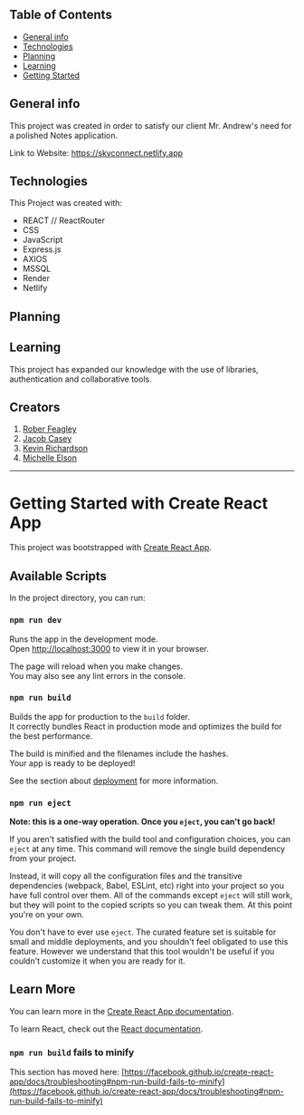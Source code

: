 ## Table of Contents

- [General info](#general-info)
- [Technologies](#technologies)
- [Planning](#planning)
- [Learning](#learning)
- [Getting Started](#getting-started)

## General info

This project was created in order to satisfy our client Mr. Andrew's need for a polished Notes application.

Link to Website:  https://skyconnect.netlify.app

## Technologies

This Project was created with:

- REACT // ReactRouter
- CSS
- JavaScript
- Express.js
- AXIOS
- MSSQL
- Render
- Netlify

## Planning



## Learning

This project has expanded our knowledge with the use of libraries, authentication and collaborative tools.

## Creators

1. [Rober Feagley](robert.feagley@student.ctuonline.edu)
2. [Jacob Casey](jacob.casey8@student.ctuonline.edu)
3. [Kevin Richardson](kevin.richardson155@student.ctuonline.edu)
5. [Michelle Elson](michelle.elson@my.cs.coloradotech.edu)

*****************************************************************************************************************************************************************

# Getting Started with Create React App

This project was bootstrapped with [Create React App](https://github.com/facebook/create-react-app).

## Available Scripts

In the project directory, you can run:

### `npm run dev`

Runs the app in the development mode.\
Open [http://localhost:3000](http://localhost:3000) to view it in your browser.

The page will reload when you make changes.\
You may also see any lint errors in the console.

### `npm run build`

Builds the app for production to the `build` folder.\
It correctly bundles React in production mode and optimizes the build for the best performance.

The build is minified and the filenames include the hashes.\
Your app is ready to be deployed!

See the section about [deployment](https://facebook.github.io/create-react-app/docs/deployment) for more information.

### `npm run eject`

**Note: this is a one-way operation. Once you `eject`, you can't go back!**

If you aren't satisfied with the build tool and configuration choices, you can `eject` at any time. This command will remove the single build dependency from your project.

Instead, it will copy all the configuration files and the transitive dependencies (webpack, Babel, ESLint, etc) right into your project so you have full control over them. All of the commands except `eject` will still work, but they will point to the copied scripts so you can tweak them. At this point you're on your own.

You don't have to ever use `eject`. The curated feature set is suitable for small and middle deployments, and you shouldn't feel obligated to use this feature. However we understand that this tool wouldn't be useful if you couldn't customize it when you are ready for it.

## Learn More

You can learn more in the [Create React App documentation](https://facebook.github.io/create-react-app/docs/getting-started).

To learn React, check out the [React documentation](https://reactjs.org/).

### `npm run build` fails to minify

This section has moved here: [https://facebook.github.io/create-react-app/docs/troubleshooting#npm-run-build-fails-to-minify](https://facebook.github.io/create-react-app/docs/troubleshooting#npm-run-build-fails-to-minify)
